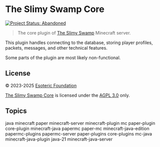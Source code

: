 # The Slimy Swamp Core

[![Project Status: Abandoned](./assets/images/badges/status.svg)](./)

> The core plugin of [The Slimy Swamp](https://www.github.com/TheSlimySwamp) Minecraft server.

This plugin handles connecting to the database, storing player profiles, packets, messages, and other technical features.

Some parts of the plugin are most likely non-functional.

## License

&copy; 2023-2025 [Esoteric Foundation](https://esoteric.foundation)

[The Slimy Swamp Core](./) is licensed under the [AGPL 3.0](./LICENSE) only.

## Topics

java minecraft paper minecraft-server minecraft-plugin mc paper-plugin core-plugin minecraft-java papermc paper-mc minecraft-java-edition papermc-plugins papermc-server paper-plugins core-plugins mc-java minecraft-java-plugin java-21 minecraft-java-server
